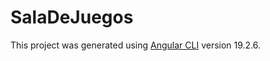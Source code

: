 # SalaDeJuegos

This project was generated using [Angular CLI](https://github.com/angular/angular-cli) version 19.2.6.
